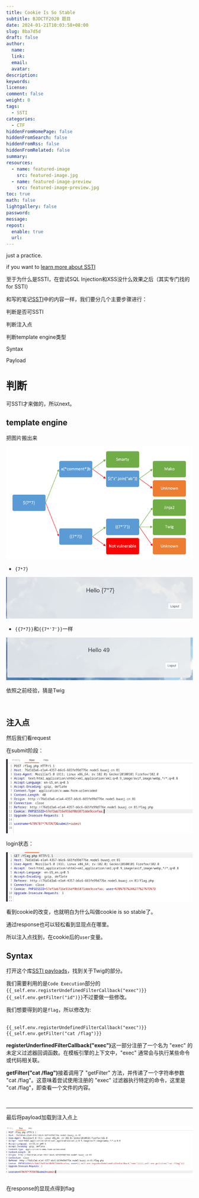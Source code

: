 ```yaml
---
title: Cookie Is So Stable
subtitle: BJDCTF2020 题目
date: 2024-01-21T10:03:58+08:00
slug: 8ba7d5d
draft: false
author:
  name: 
  link: 
  email: 
  avatar: 
description: 
keywords: 
license: 
comment: false
weight: 0
tags:
  - SSTI
categories:
  - CTF
hiddenFromHomePage: false
hiddenFromSearch: false
hiddenFromRss: false
hiddenFromRelated: false
summary: 
resources:
  - name: featured-image
    src: featured-image.jpg
  - name: featured-image-preview
    src: featured-image-preview.jpg
toc: true
math: false
lightgallery: false
password: 
message: 
repost:
  enable: true
  url:
---
```



just a practice.

  

if you want to [learn more about SSTI](https://tryhackme.com/room/learnssti)

  



  

至于为什么是SSTI，在尝试SQL Injection和XSS没什么效果之后（其实专门找的for SSTI）

  

和写的笔记[SSTI](https://66lueflam144.github.io/SSTI/)中的内容一样，我们要分几个主要步骤进行：

  


判断是否可SSTI<br>

判断注入点<br>

判断template engine类型<br>

Syntax<br>

Payload



  
  
  

# 判断

  
  

可SSTI才来做的，所以next。

  

## template engine

  

把图片搬出来

  

![from portswigger](../post_pre/pics/ssti/ssti4.png)

  

- `{7*7}`

  

![1](../post_pre/pics/stable/stable1.png)

  

- `{{7*7}}`和`{{7*'7'}}`一样

  

![3](../post_pre/pics/stable/stable2.png)

  

依照之前经验，猜是Twig

  

<br>

  

## 注入点

  

然后我们看request

  

在submit阶段：

  

![submit](../post_pre/pics/stable/stable4.png)

  

login状态：

  

![login](../post_pre/pics/stable/stable3.png)

  
  

看到cookie的改变，也就明白为什么叫做cookie is so stable了。

  

通过response也可以轻松看到显现点在哪里。

  

所以注入点找到，在cookie后的`user`变量。

  

## Syntax

  
  

打开这个库[SSTI payloads](https://github.com/swisskyrepo/PayloadsAllTheThings/tree/master/Server%20Side%20Template%20Injection)，找到关于Twig的部分。

  

我们需要利用的是`Code Execution`部分的`{{_self.env.registerUndefinedFilterCallback("exec")}}{{_self.env.getFilter("id")}}`不过要做一些修改。

  

我们想要得到的是`flag`，所以修改为:

  

```payload

{{_self.env.registerUndefinedFilterCallback("exec")}}{{_self.env.getFilter("cat /flag")}}

```

  



  

<b>registerUnderfinedFilterCallback("exec")</b>这一部分注册了一个名为 "exec" 的未定义过滤器回调函数。在模板引擎的上下文中，"exec" 通常会与执行某些命令或代码相关联。<br>

<b>getFilter("cat /flag")</b>接着调用了 "getFilter" 方法，并传递了一个字符串参数 "cat /flag"。这意味着尝试使用注册的 "exec" 过滤器执行特定的命令，这里是 "cat /flag"，即查看一个文件的内容。



  

<br>

  

<hr>

  

最后将payload加载到注入点上

  

![](../post_pre/pics/stable/stable5.png)

  

在response的显现点得到flag